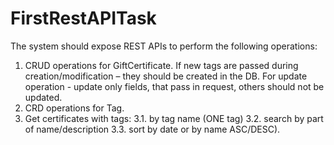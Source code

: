 # FirstRestAPITask

The system should expose REST APIs to perform the following operations:
1. CRUD operations for GiftCertificate. If new tags are passed during creation/modification – they should be created in the DB. For update operation - update only fields, that pass in request, others should not be updated.
2. CRD operations for Tag.
3. Get certificates with tags:
3.1. by tag name (ONE tag)
3.2. search by part of name/description
3.3. sort by date or by name ASC/DESC).
